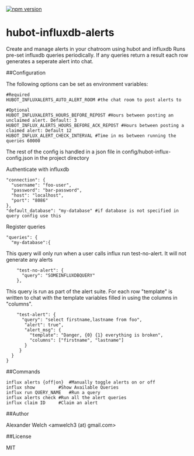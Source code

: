  [![npm version](https://badge.fury.io/js/hubot-influxdb-alerts.svg)](http://badge.fury.io/js/hubot-influxdb-alerts)

# hubot-influxdb-alerts
Create and manage alerts in your chatroom using hubot and influxdb
Runs pre-set influxdb queries periodically. If any queries return a result each row generates a seperate alert into chat.

##Configuration

The following options can be set as environment variables:

	#Required
	HUBOT_INFLUXALERTS_AUTO_ALERT_ROOM #the chat room to post alerts to
	
	#Optional
	HUBOT_INFLUXALERTS_HOURS_BEFORE_REPOST #Hours between posting an unclaimed alert. Default: 3
	HUBOT_INFLUX_ALERTS_HOURS_BEFORE_ACK_REPOST #Hours between posting a claimed alert: Default 12 
	HUBOT_INFLUX_ALERT_CHECK_INTERVAL #Time in ms between running the queries 60000


The rest of the config is handled in a json file in config/hubot-influx-config.json in the project directory

Authenticate with influxdb

	"connection": {
	  "username": "foo-user",
	  "password": "bar-password",
	  "host": "localhost",
	  "port": "8086"
 	},
	"default_database": "my-database" #if database is not specified in query config use this

Register queries

 	"queries": {
	  "my-database":{

This query will only run when a user calls influx run test-no-alert. It will not generate any alerts

	    "test-no-alert": {	
	      "query": "SOMEINFLUXDBQUERY"
	    },

This query is run as part of the alert suite. For each row "template" is written to chat with the template variables
filled in using the columns in "columns".

	    "test-alert": {
	      "query": "select firstname,lastname from foo",
	       "alert": true",
	       "alert_msg": {
	         "template": "Danger, {0} {1} everything is broken",
	         "columns": ["firstname", "lastname"]
	       }
	     }
	  }
	}

##Commands

	influx alerts {off|on}  #Manually toggle alerts on or off
	influx show 		#Show Available Queries
	influx run QUERY_NAME	#Run a query
	influx alerts check	#Run all the alert queries
	influx claim ID		#Claim an alert

##Author

Alexander Welch <amwelch3 (at) gmail.com>

##License

MIT
